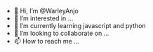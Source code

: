 - 👋 Hi, I’m @WarleyAnjo
- 👀 I’m interested in ...
- 🌱 I’m currently learning javascript and python
- 💞️ I’m looking to collaborate on ...
- 📫 How to reach me ...

<!---
WarleyAnjo/WarleyAnjo is a ✨ special ✨ repository because its `README.md` (this file) appears on your GitHub profile.
You can click the Preview link to take a look at your changes.
--->
